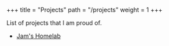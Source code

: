 +++
title = "Projects"
path = "/projects"
weight = 1
+++

List of projects that I am proud of.

- [Jam's Homelab](https://github.com/fullstackjam/homelab)
